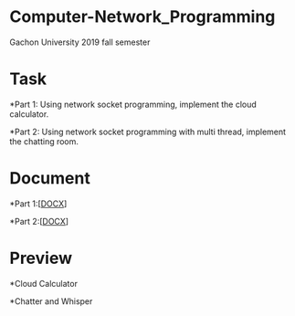 # Computer-Network_Programming
Gachon University 2019 fall semester

# Task
*Part 1: Using network socket programming, implement the cloud calculator.

*Part 2: Using network socket programming with multi thread, implement the chatting room.

# Document
*Part 1:[[DOCX](https://drive.google.com/file/d/1gBV4pMRFQ84p4Nfy5gUb0l-ScYRZ1Xq3/view?usp=sharing)]

*Part 2:[[DOCX](https://drive.google.com/file/d/1sHv0kcCrC40R5AHoypQ3BbfcZOWnrKM1/view?usp=sharing)]

# Preview
*Cloud Calculator



*Chatter and Whisper
